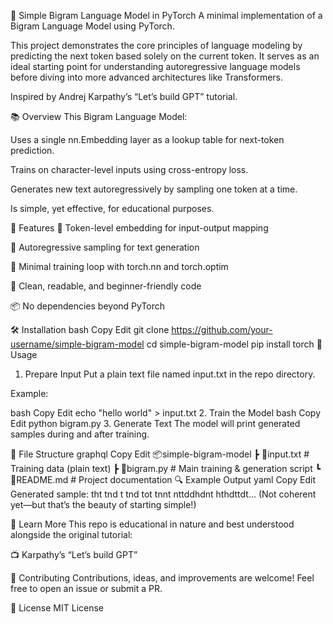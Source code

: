 🧠 Simple Bigram Language Model in PyTorch
A minimal implementation of a Bigram Language Model using PyTorch.

This project demonstrates the core principles of language modeling by predicting the next token based solely on the current token. It serves as an ideal starting point for understanding autoregressive language models before diving into more advanced architectures like Transformers.

Inspired by Andrej Karpathy’s “Let’s build GPT” tutorial.

📚 Overview
This Bigram Language Model:

Uses a single nn.Embedding layer as a lookup table for next-token prediction.

Trains on character-level inputs using cross-entropy loss.

Generates new text autoregressively by sampling one token at a time.

Is simple, yet effective, for educational purposes.

🚀 Features
🔢 Token-level embedding for input-output mapping

🔁 Autoregressive sampling for text generation

🧪 Minimal training loop with torch.nn and torch.optim

🧼 Clean, readable, and beginner-friendly code

📦 No dependencies beyond PyTorch

🛠️ Installation
bash
Copy
Edit
git clone https://github.com/your-username/simple-bigram-model
cd simple-bigram-model
pip install torch
📄 Usage
1. Prepare Input
Put a plain text file named input.txt in the repo directory.

Example:

bash
Copy
Edit
echo "hello world" > input.txt
2. Train the Model
bash
Copy
Edit
python bigram.py
3. Generate Text
The model will print generated samples during and after training.

📁 File Structure
graphql
Copy
Edit
📦simple-bigram-model
 ┣ 📄input.txt           # Training data (plain text)
 ┣ 📄bigram.py           # Main training & generation script
 ┗ 📄README.md           # Project documentation
🔍 Example Output
yaml
Copy
Edit
Generated sample:
tht tnd t tnd tot tnnt nttddhdnt hthdttdt...
(Not coherent yet—but that’s the beauty of starting simple!)

🧠 Learn More
This repo is educational in nature and best understood alongside the original tutorial:

📺 Karpathy’s “Let’s build GPT”

🤝 Contributing
Contributions, ideas, and improvements are welcome! Feel free to open an issue or submit a PR.

📜 License
MIT License

